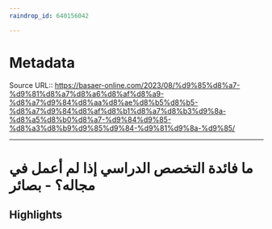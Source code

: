 ```yaml
---
raindrop_id: 640156042

---
```


# Metadata
Source URL:: https://basaer-online.com/2023/08/%d9%85%d8%a7-%d9%81%d8%a7%d8%a6%d8%af%d8%a9-%d8%a7%d9%84%d8%aa%d8%ae%d8%b5%d8%b5-%d8%a7%d9%84%d8%af%d8%b1%d8%a7%d8%b3%d9%8a-%d8%a5%d8%b0%d8%a7-%d9%84%d9%85-%d8%a3%d8%b9%d9%85%d9%84-%d9%81%d9%8a-%d9%85/


---
# ما فائدة التخصص الدراسي إذا لم أعمل في مجاله؟ - بصائر



## Highlights

